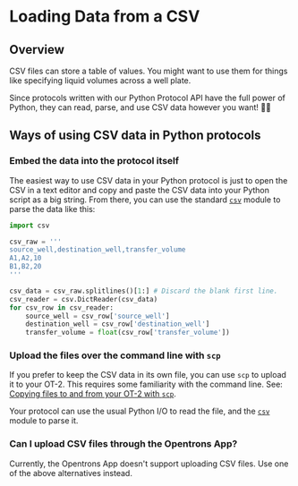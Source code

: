 # Loading Data from a CSV

## Overview
CSV files can store a table of values. You might want to use them for things like specifying liquid volumes across a well plate.

Since protocols written with our Python Protocol API have the full power of Python, they can read, parse, and use CSV data however you want! 👩‍💻

## Ways of using CSV data in Python protocols

### Embed the data into the protocol itself
The easiest way to use CSV data in your Python protocol is just to open the CSV in a text editor and copy and paste the CSV data into your Python script as a big string. From there, you can use the standard [`csv`](https://docs.python.org/3/library/csv.html) module to parse the data like this:

```python
import csv

csv_raw = '''
source_well,destination_well,transfer_volume
A1,A2,10
B1,B2,20
'''

csv_data = csv_raw.splitlines()[1:] # Discard the blank first line.
csv_reader = csv.DictReader(csv_data) 
for csv_row in csv_reader:
    source_well = csv_row['source_well']
    destination_well = csv_row['destination_well']
    transfer_volume = float(csv_row['transfer_volume'])
```

### Upload the files over the command line with `scp`

If you prefer to keep the CSV data in its own file, you can use `scp`  to upload it to your OT-2. This requires some familiarity with the command line. See: [Copying files to and from your OT-2 with `scp`](scp.md).

Your protocol can use the usual Python I/O to read the file, and the [`csv`](https://docs.python.org/3/library/csv.html) module to parse it.

### Can I upload CSV files through the Opentrons App?

Currently, the Opentrons App doesn't support uploading CSV files. Use one of the above alternatives instead.